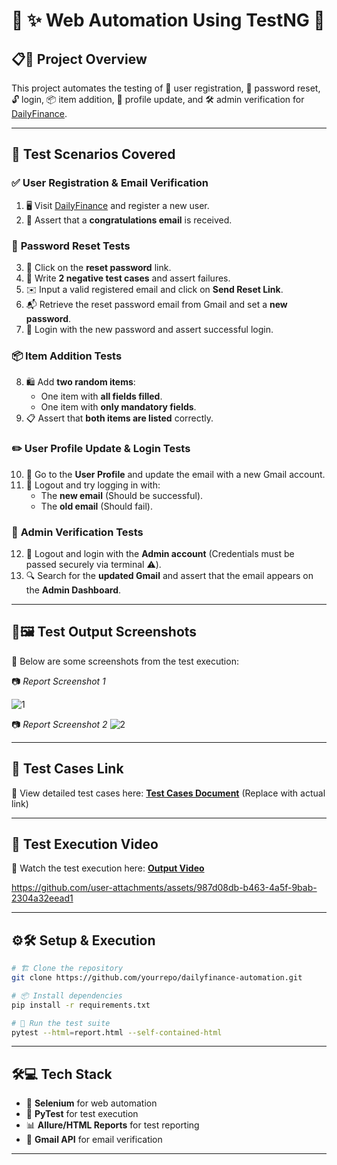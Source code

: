  # 📌 ✨ Web Automation Using TestNG 🚀

## 📋📝 Project Overview
This project automates the testing of 🏦 user registration, 🔑 password reset, 🔓 login, 📦 item addition, 👤 profile update, and 🛠️ admin verification for [DailyFinance](https://dailyfinance.roadtocareer.net/).

---

## 🚀 Test Scenarios Covered

### ✅ **User Registration & Email Verification**
1. 🖥️ Visit [DailyFinance](https://dailyfinance.roadtocareer.net/) and register a new user.
2. 📩 Assert that a **congratulations email** is received.

### 🔐 **Password Reset Tests**
3. 🔗 Click on the **reset password** link.
4. 🔴 Write **2 negative test cases** and assert failures.
5. ✉️ Input a valid registered email and click on **Send Reset Link**.
6. 📬 Retrieve the reset password email from Gmail and set a **new password**.
7. 🔑 Login with the new password and assert successful login.

### 📦 **Item Addition Tests**
8. 🛍️ Add **two random items**:
   -  One item with **all fields filled**.
   -  One item with **only mandatory fields**.
9. 📋 Assert that **both items are listed** correctly.

### ✏️ **User Profile Update & Login Tests**
10. 🔄 Go to the **User Profile** and update the email with a new Gmail account.
11. 🚪 Logout and try logging in with:
    -  The **new email** (Should be successful).
    -  The **old email** (Should fail).

### 🔑 **Admin Verification Tests**
12. 🔄 Logout and login with the **Admin account** (Credentials must be passed securely via terminal ⚠️).
13. 🔍 Search for the **updated Gmail** and assert that the email appears on the **Admin Dashboard**.

---

## 📸🖼️ Test Output Screenshots
📌 Below are some screenshots from the test execution:

📷 *Report Screenshot 1*
  
![1](https://github.com/user-attachments/assets/1ed01a1d-fb06-40aa-8bfd-4535396302a2)

📷  *Report Screenshot 2*
![2](https://github.com/user-attachments/assets/09666937-175b-40cf-88ec-2b53cd1ea5d5)
 
  

---

## 🔗 Test Cases Link
📌 View detailed test cases here: **[Test Cases Document](#)** (Replace with actual link)

---

## 🎥 Test Execution Video
📌 Watch the test execution here: **[Output Video](#)**

https://github.com/user-attachments/assets/987d08db-b463-4a5f-9bab-2304a32eead1


---

## ⚙️🛠️ Setup & Execution
```bash
# 🏗️ Clone the repository
git clone https://github.com/yourrepo/dailyfinance-automation.git

# 📦 Install dependencies
pip install -r requirements.txt

# 🏃 Run the test suite
pytest --html=report.html --self-contained-html
```

---

## 🛠️💻 Tech Stack
- 🚀 **Selenium** for web automation
- 🧪 **PyTest** for test execution
- 📊 **Allure/HTML Reports** for test reporting
- 📧 **Gmail API** for email verification

---
